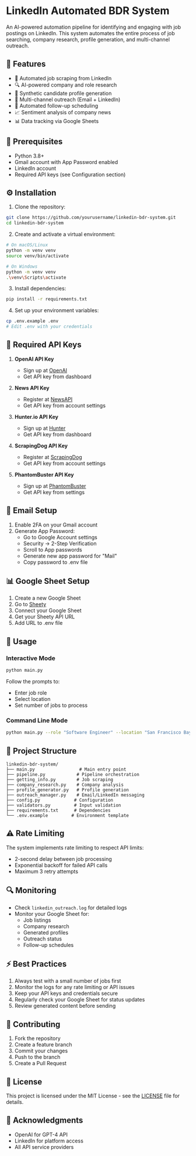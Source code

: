 # LinkedIn Automated BDR System

An AI-powered automation pipeline for identifying and engaging with job postings on LinkedIn. This system automates the entire process of job searching, company research, profile generation, and multi-channel outreach.

## 🌟 Features

- 🤖 Automated job scraping from LinkedIn
- 🔍 AI-powered company and role research
- 👤 Synthetic candidate profile generation
- 📧 Multi-channel outreach (Email + LinkedIn)
- 📅 Automated follow-up scheduling
- 📈 Sentiment analysis of company news
- 📊 Data tracking via Google Sheets

## 🚀 Prerequisites

- Python 3.8+
- Gmail account with App Password enabled
- LinkedIn account
- Required API keys (see Configuration section)

## ⚙️ Installation

1. Clone the repository:
```bash
git clone https://github.com/yourusername/linkedin-bdr-system.git
cd linkedin-bdr-system
```

2. Create and activate a virtual environment:
```bash
# On macOS/Linux
python -m venv venv
source venv/bin/activate

# On Windows
python -m venv venv
.\venv\Scripts\activate
```

3. Install dependencies:
```bash
pip install -r requirements.txt
```

4. Set up your environment variables:
```bash
cp .env.example .env
# Edit .env with your credentials
```

## 🔑 Required API Keys

1. **OpenAI API Key**
   - Sign up at [OpenAI](https://platform.openai.com/)
   - Get API key from dashboard

2. **News API Key**
   - Register at [NewsAPI](https://newsapi.org/)
   - Get API key from account settings

3. **Hunter.io API Key**
   - Sign up at [Hunter](https://hunter.io/)
   - Get API key from dashboard

4. **ScrapingDog API Key**
   - Register at [ScrapingDog](https://scrapingdog.com/)
   - Get API key from account settings

5. **PhantomBuster API Key**
   - Sign up at [PhantomBuster](https://phantombuster.com/)
   - Get API key from settings

## 📧 Email Setup

1. Enable 2FA on your Gmail account
2. Generate App Password:
   - Go to Google Account settings
   - Security → 2-Step Verification
   - Scroll to App passwords
   - Generate new app password for "Mail"
   - Copy password to .env file

## 📊 Google Sheet Setup

1. Create a new Google Sheet
2. Go to [Sheety](https://sheety.co/)
3. Connect your Google Sheet
4. Get your Sheety API URL
5. Add URL to .env file

## 🚀 Usage

### Interactive Mode
```bash
python main.py
```
Follow the prompts to:
- Enter job role
- Select location
- Set number of jobs to process

### Command Line Mode
```bash
python main.py --role "Software Engineer" --location "San Francisco Bay Area" --max-jobs 5
```

## 📁 Project Structure

```
linkedin-bdr-system/
├── main.py                 # Main entry point
├── pipeline.py            # Pipeline orchestration
├── getting_info.py        # Job scraping
├── company_research.py    # Company analysis
├── profile_generator.py   # Profile generation
├── outreach_manager.py    # Email/LinkedIn messaging
├── config.py             # Configuration
├── validators.py         # Input validation
├── requirements.txt      # Dependencies
└── .env.example         # Environment template
```

## ⚠️ Rate Limiting

The system implements rate limiting to respect API limits:
- 2-second delay between job processing
- Exponential backoff for failed API calls
- Maximum 3 retry attempts

## 🔍 Monitoring

- Check `linkedin_outreach.log` for detailed logs
- Monitor your Google Sheet for:
  - Job listings
  - Company research
  - Generated profiles
  - Outreach status
  - Follow-up schedules

## ⚡ Best Practices

1. Always test with a small number of jobs first
2. Monitor the logs for any rate limiting or API issues
3. Keep your API keys and credentials secure
4. Regularly check your Google Sheet for status updates
5. Review generated content before sending

## 🤝 Contributing

1. Fork the repository
2. Create a feature branch
3. Commit your changes
4. Push to the branch
5. Create a Pull Request

## 📝 License

This project is licensed under the MIT License - see the [LICENSE](LICENSE) file for details.

## 🙏 Acknowledgments

- OpenAI for GPT-4 API
- LinkedIn for platform access
- All API service providers 